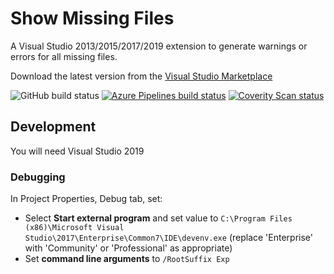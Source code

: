 # Show Missing Files

A Visual Studio 2013/2015/2017/2019 extension to generate warnings or errors for all missing files.

Download the latest version from the [Visual Studio Marketplace](https://marketplace.visualstudio.com/items?itemName=DavidGardiner.ShowMissingFiles)

![GitHub build status](https://github.com/flcdrg/VsShowMissing/workflows/CI/badge.svg)
[![Azure Pipelines build status](https://gardiner.visualstudio.com/Show%20Missing/_apis/build/status/flcdrg.VsShowMissing)](https://gardiner.visualstudio.com/Show%20Missing/_build/latest?definitionId=3)
[![Coverity Scan status](https://scan.coverity.com/projects/5748/badge.svg)](https://scan.coverity.com/projects/5748)

## Development

You will need Visual Studio 2019

### Debugging

In Project Properties, Debug tab, set:

* Select **Start external program** and set value to `C:\Program Files (x86)\Microsoft Visual Studio\2017\Enterprise\Common7\IDE\devenv.exe` (replace 'Enterprise' with 'Community' or 'Professional' as appropriate)
* Set **command line arguments** to `/RootSuffix Exp`
